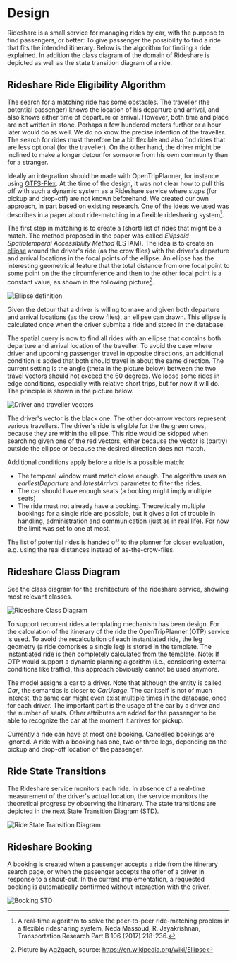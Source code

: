 # Design

Rideshare is a small service for managing rides by car, with the purpose to find passengers, or better: To give passenger the possibility to find a ride that fits the intended itinerary. Below is the algorithm for finding a ride explained. In addition the class diagram of the domain of Rideshare is depicted as well as the state transition diagram of a ride.

## Rideshare Ride Eligibility Algorithm

The search for a matching ride has some obstacles. The traveller (the potential passenger) knows the location of his departure and arrival, and also knows either time of departure or arrival. However, both time and place are not written in stone. Perhaps a few hundered meters further or a hour later would do as well. We do no know the precise intention of the traveller. The search for rides must therefore be a bit flexible and also find rides that are less optional (for the traveller). On the other hand, the driver might be inclined to make a longer detour for someone from his own community than for a stranger.

Ideally an integration should be made with OpenTripPlanner, for instance using [GTFS-Flex](https://github.com/MobilityData/gtfs-flex). At the time of the design, it was not clear how to pull this off with such a dynamic system as a Rideshare service where stops (for pickup and drop-off) are not known beforehand. We created our own approach, in part based on existing research. One of the ideas we used was describes in a paper about ride-matching in a flexible ridesharing system[^1]. 

The first step in matching is to create a (short) list of rides that might be a match. The method proposed in the paper was called *Ellipsoid Spatiotemperal Accessibility Method*  (ESTAM). The idea is to create an [ellipse](https://en.wikipedia.org/wiki/Ellipse) around the driver's ride (as the crow flies) with the driver's departure and arrival locations in the focal points of the ellipse. An ellipse has the interesting geometrical feature that the total distance from one focal point to some point on the the circumference and then to the other focal point is a constant value, as shown in the following picture[^2].

![Ellipse definition](Ellipse-def2.png)

Given the detour that a driver is willing to make and given both departure and arrival locations (as the crow flies), an ellipse can drawn. This ellipse is calculated once when the driver submits a ride and stored in the database.

The spatial query is now to find all rides with an ellipse that contains both departure and arrival location of the traveller. To avoid the case where driver and upcoming passenger travel in opposite directions, an additional condition is added that both should travel in about the same direction. The current setting is the angle (theta in the picture below) between the two travel vectors should not exceed the 60 degrees. We loose some rides in edge conditions, especially with relative short trips, but for now it will do. The principle is shown in the picture below.

![Driver and traveller vectors](rideshare-selection-algorithm.png)

The driver's vector is the black one. The other dot-arrow vectors represent various travellers. The driver's ride is eligible for the the green ones, because they are within the ellipse. This ride would be skipped when searching given one of the red vectors, either because the vector is (partly) outside the ellipse or because the desired direction does not match.

Additional conditions apply before a ride is a possible match:
* The temporal window must match close enough. The algorithm uses an *earliestDeparture* and *latestArrival* parameter to filter the rides.
* The car should have enough seats (a booking might imply multiple seats)
* The ride must not already have a booking. Theoretically multiple bookings for a single ride are possible, but it gives a lot of trouble in handling, administration and communication (just as in real life). For now the limit was set to one at most.

The list of potential rides is handed off to the planner for closer evaluation, e.g. using the real distances instead of as-the-crow-flies.

## Rideshare Class Diagram
See the class diagram for the architecture of the rideshare service, showing most relevant classes.

![Rideshare Class Diagram](Rideshare-Class-Diagram.png) 

To support recurrent rides a templating mechanism has been design. For the calculation of the itinerary of the ride the OpenTripPlanner (OTP) service is used. To avoid the recalculation of each instantiated ride, the leg geometry (a ride comprises a single leg) is stored in the template. The instantiated ride is then completely calculated from the template. Note: If OTP would support a dynamic planning algorithm (i.e., considering external conditions like traffic), this approach obviously cannot be used anymore.

The model assigns a car to a driver. Note that although the entity is called *Car*, the semantics is closer to *CarUsage*. The car itself is not of much interest, the same car might even exist multiple times in the database, once for each driver. The important part is the usage of the car by a driver and the number of seats. Other attributes are added for the passenger to be able to recognize the car at the moment it arrives for pickup.

Currently a ride can have at most one booking. Cancelled bookings are ignored. A ride with a booking has one, two or three legs, depending on the pickup and drop-off location of the passenger.

## Ride State Transitions
The Rideshare service monitors each ride. In absence of a real-time measurement of the driver's actual location, the service monitors the theoretical progress by observing the itinerary. The state transitions are depicted in the next State Transition Diagram (STD).

![Ride State Transition Diagram](Ride-STD.png) 

## Rideshare Booking
A booking is created when a passenger accepts a ride from the itinerary search page, or when the passenger accepts the offer of a driver in response to a shout-out. In the current implementation, a requested booking is automatically confirmed without interaction with the driver.

![Booking STD](Rideshare-Booking-STD.png)


[^1]: A real-time algorithm to solve the peer-to-peer ride-matching problem in a flexible ridesharing system, Neda Massoud, R. Jayakrishnan, Transportation Research Part B 106 (2017) 218-236.
[^2]: Picture by Ag2gaeh, source: https://en.wikipedia.org/wiki/Ellipse